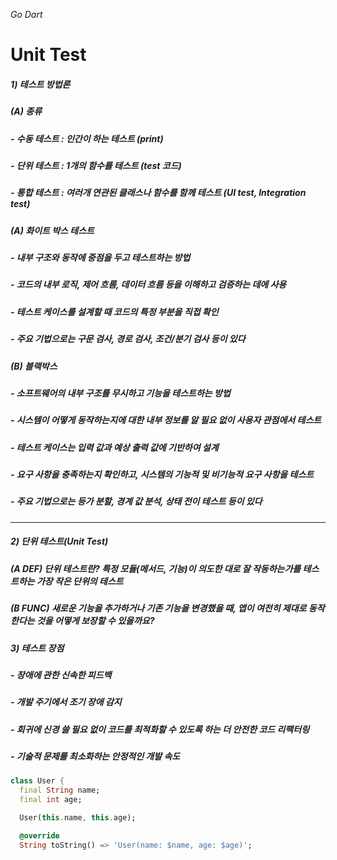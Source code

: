 _Go Dart_

# Unit Test
##### 1) 테스트 방법론
##### (A) 종류
##### - 수동 테스트 : 인간이 하는 테스트 (print)
##### - 단위 테스트 : 1개의 함수를 테스트 (test 코드)
##### - 통합 테스트 : 여러개 연관된 클래스나 함수를 함께 테스트 (UI test, Integration test)
##### (A) 화이트 박스 테스트
##### - 내부 구조와 동작에 중점을 두고 테스트하는 방법
##### - 코드의 내부 로직, 제어 흐름, 데이터 흐름 등을 이해하고 검증하는 데에 사용
##### - 테스트 케이스를 설계할 때 코드의 특정 부분을 직접 확인
##### - 주요 기법으로는 구문 검사, 경로 검사, 조건/분기 검사 등이 있다
##### (B) 블랙박스
##### - 소프트웨어의 내부 구조를 무시하고 기능을 테스트하는 방법
##### - 시스템이 어떻게 동작하는지에 대한 내부 정보를 알 필요 없이 사용자 관점에서 테스트
##### - 테스트 케이스는 입력 값과 예상 출력 값에 기반하여 설계
##### - 요구 사항을 충족하는지 확인하고, 시스템의 기능적 및 비기능적 요구 사항을 테스트
##### - 주요 기법으로는 등가 분할, 경계 값 분석, 상태 전이 테스트 등이 있다
----------------------------------------------------------
##### 2) 단위 테스트(Unit Test)
##### (A DEF) 단위 테스트란? 특정 모듈(메서드, 기능)이 의도한 대로 잘 작동하는가를 테스트하는 가장 작은 단위의 테스트
##### (B FUNC) 새로운 기능을 추가하거나 기존 기능을 변경했을 때, 앱이 여전히 제대로 동작한다는 것을 어떻게 보장할 수 있을까요?
##### 3) 테스트 장점
##### - 장애에 관한 신속한 피드백
##### - 개발 주기에서 조기 장애 감지
##### - 회귀에 신경 쓸 필요 없이 코드를 최적화할 수 있도록 하는 더 안전한 코드 리팩터링
##### - 기술적 문제를 최소화하는 안정적인 개발 속도
  
```dart
class User {
  final String name;
  final int age;

  User(this.name, this.age);

  @override
  String toString() => 'User(name: $name, age: $age)';
```
